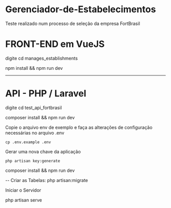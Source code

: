 # Gerenciador-de-Estabelecimentos
Teste realizado num processo de seleção da empresa FortBrasil

# FRONT-END em VueJS
digite cd manages_establishments

npm install && npm run dev

--------------------------------------------------------------

# API - PHP / Laravel
digite cd test_api_fortbrasil

composer install && npm run dev

Copie o arquivo env de exemplo e faça as alterações de configuração necessárias no arquivo .env

    cp .env.example .env

Gerar uma nova chave da aplicação

    php artisan key:generate

composer install && npm run dev

-- Criar as Tabelas: php artisan:migrate

Iniciar o Servidor

php artisan serve

